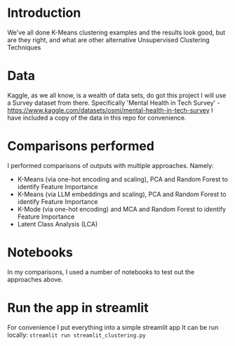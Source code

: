 # Introduction

We've all done K-Means clustering examples and the results look good, but are they right, and what are other alternative Unsupervised Clustering Techniques

# Data
Kaggle, as we all know, is a wealth of data sets, do got this project I will use a Survey dataset from there.
Specifically 'Mental Health in Tech Survey' - https://www.kaggle.com/datasets/osmi/mental-health-in-tech-survey
I have included a copy of the data in this repo for convenience.

# Comparisons performed
I performed comparisons of outputs with multiple approaches.
Namely:
- K-Means (via one-hot encoding and scaling), PCA and Random Forest to identify Feature Importance
- K-Means (via LLM embeddings and scaling), PCA and Random Forest to identify Feature Importance
- K-Mode (via one-hot encoding) and MCA and Random Forest to identify Feature Importance
- Latent Class Analysis (LCA)

# Notebooks
In my comparisons, I used a number of notebooks to test out the approaches above.

# Run the app in streamlit
For convenience I put everything into a simple streamlit app
It can be run locally: `streamlit run streamlit_clustering.py`
